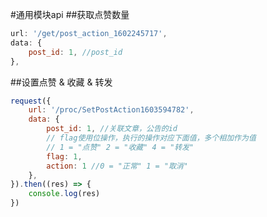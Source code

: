 #通用模块api
##获取点赞数量
```javascript
url: '/get/post_action_1602245717',
data: {
    post_id: 1, //post_id
},
```
##设置点赞 & 收藏 & 转发
```javascript
request({
    url: '/proc/SetPostAction1603594782', 
    data: {
        post_id: 1, //关联文章，公告的id
        // flag使用位操作，执行的操作对应下面值，多个相加作为值
        // 1 = "点赞" 2 = "收藏" 4 = "转发"
        flag: 1,
        action: 1 //0 = "正常" 1 = "取消"
    },
}).then((res) => {
    console.log(res)
})
```

